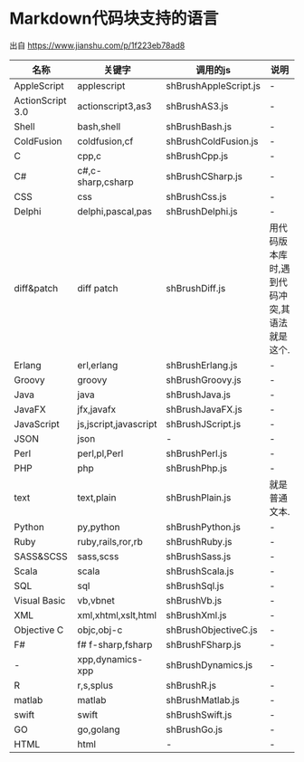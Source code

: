 # Markdown代码块支持的语言

出自 https://www.jianshu.com/p/1f223eb78ad8

|名称|关键字|调用的js|说明|
|----|----|----|----|
|AppleScript|applescript|shBrushAppleScript.js|-
|ActionScript 3.0|actionscript3,as3|shBrushAS3.js|-
|Shell|bash,shell|shBrushBash.js|-
|ColdFusion|coldfusion,cf|shBrushColdFusion.js|-
|C|cpp,c|shBrushCpp.js|-
|C#|c#,c-sharp,csharp|shBrushCSharp.js|-
|CSS|css|shBrushCss.js|-
|Delphi|delphi,pascal,pas|shBrushDelphi.js|-
|diff&patch|diff patch|shBrushDiff.js|用代码版本库时,遇到代码冲突,其语法就是这个.
|Erlang|erl,erlang|shBrushErlang.js|-
|Groovy|groovy|shBrushGroovy.js|-
|Java|java|shBrushJava.js|-
|JavaFX|jfx,javafx|shBrushJavaFX.js|-
|JavaScript|js,jscript,javascript|shBrushJScript.js|-
|JSON|json|-|-
|Perl|perl,pl,Perl|shBrushPerl.js|-
|PHP|php|shBrushPhp.js|-
|text|text,plain|shBrushPlain.js|就是普通文本.
|Python|py,python|shBrushPython.js|-
|Ruby|ruby,rails,ror,rb|shBrushRuby.js|-
|SASS&SCSS|sass,scss|shBrushSass.js|-
|Scala|scala|shBrushScala.js|-
|SQL|sql|shBrushSql.js|-
|Visual Basic|vb,vbnet|shBrushVb.js|-
|XML|xml,xhtml,xslt,html|shBrushXml.js|-
|Objective C|objc,obj-c|shBrushObjectiveC.js|-
|F#|f# f-sharp,fsharp|shBrushFSharp.js|-
|-|xpp,dynamics-xpp|shBrushDynamics.js|-
|R|r,s,splus|shBrushR.js|-
|matlab|matlab|shBrushMatlab.js|-
|swift|swift|shBrushSwift.js|-
|GO|go,golang|shBrushGo.js|-
|HTML|html|-|-

